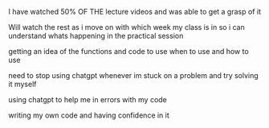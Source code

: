 I have watched 50% OF THE lecture videos and was able to get a grasp of it

Will watch the rest as i move on with which week my class is in so i can understand whats happening in  the practical session

getting an idea of the functions and code to use when to use and how to use

need to stop using chatgpt whenever im stuck on a problem and try solving it myself

using chatgpt to help me in errors with my code 

writing my own code and having confidence in it

